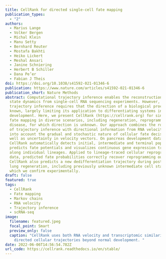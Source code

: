 ```yaml
---
title: CellRank for directed single-cell fate mapping
publication_types:
  - "2"
authors:
  - Marius Lange
  - Volker Bergen
  - Michal Klein
  - Manu Setty
  - Bernhard Reuter
  - Mostafa Bakhti
  - Heiko Lickert
  - Meshal Ansari
  - Janine Schniering
  - Herbert B Schiller
  - Dana Pe’er
  - Fabian J Theis
doi: https://doi.org/10.1038/s41592-021-01346-6
publication: https://www.nature.com/articles/s41592-021-01346-6
publication_short: Nature Methods
abstract: Computational trajectory inference enables the reconstruction of cell
  state dynamics from single-cell RNA sequencing experiments. However,
  trajectory inference requires that the direction of a biological process is
  known, largely limiting its application to differentiating systems in normal
  development. Here, we present CellRank (https://cellrank.org) for single-cell
  fate mapping in diverse scenarios, including regeneration, reprogramming and
  disease, for which direction is unknown. Our approach combines the robustness
  of trajectory inference with directional information from RNA velocity, taking
  into account the gradual and stochastic nature of cellular fate decisions, as
  well as uncertainty in velocity vectors. On pancreas development data,
  CellRank automatically detects initial, intermediate and terminal populations,
  predicts fate potentials and visualizes continuous gene expression trends
  along individual lineages. Applied to lineage-traced cellular reprogramming
  data, predicted fate probabilities correctly recover reprogramming outcomes.
  CellRank also predicts a new dedifferentiation trajectory during postinjury
  lung regeneration, including previously unknown intermediate cell states,
  which we confirm experimentally.
draft: false
featured: true
tags:
  - CellRank
  - Fate mapping
  - Markov chains
  - RNA velocity
  - Trajectory inference
  - scRNA-seq
image:
  filename: featured.jpeg
  focal_point: Smart
  preview_only: false
  caption: "CellRank uses both RNA velocity and transcriptomic similarity to infer
    directed cellular trajectories beyond normal development. "
date: 2022-06-06T14:56:54.782Z
url_code: https://cellrank.readthedocs.io/en/stable/
---
```

